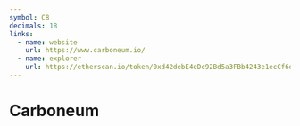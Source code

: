 ```yaml
---
symbol: C8
decimals: 18
links:
  - name: website
    url: https://www.carboneum.io/
  - name: explorer
    url: https://etherscan.io/token/0xd42debE4eDc92Bd5a3FBb4243e1ecCf6d63A4A5d
---
```


# Carboneum
